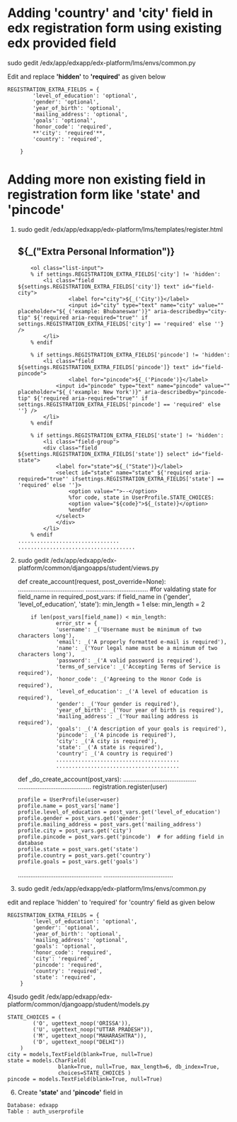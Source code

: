  Adding 'country' and 'city' field in edx registration form using existing edx provided field
=============================================================================================

sudo gedit /edx/app/edxapp/edx-platform/lms/envs/common.py

Edit and replace **'hidden'** to **'required'** as given below



	REGISTRATION_EXTRA_FIELDS = { 
    		'level_of_education': 'optional', 
    		'gender': 'optional', 
    		'year_of_birth': 'optional', 
    		'mailing_address': 'optional', 
    		'goals': 'optional', 
    		'honor_code': 'required', 
    		**'city': 'required'**, 
    		'country': 'required',
  
		}

Adding more non existing field in registration form like 'state' and 'pincode'
==============================================================================

 1) sudo gedit  /edx/app/edxapp/edx-platform/lms/templates/register.html
  
	<div class="group group-form group-form-secondary group-form-personalinformation"> 
        	<h2 class="sr">${_("Extra Personal Information")}</h2> 
	
        	<ol class="list-input"> 
          	% if settings.REGISTRATION_EXTRA_FIELDS['city'] != 'hidden': 
          		<li class="field ${settings.REGISTRATION_EXTRA_FIELDS['city']} text" id="field-city"> 
            			<label for="city">${_('City')}</label> 
            			<input id="city" type="text" name="city" value="" placeholder="${_('example: Bhubaneswar')}" aria-describedby="city-tip" ${'required aria-required="true"' if settings.REGISTRATION_EXTRA_FIELDS['city'] == 'required' else ''} /> 
          		</li> 
          	% endif 
	
        	% if settings.REGISTRATION_EXTRA_FIELDS['pincode'] != 'hidden': 
          		<li class="field ${settings.REGISTRATION_EXTRA_FIELDS['pincode']} text" id="field-pincode"> 
            			<label for="pincode">${_('Pincode')}</label> 
          			<input id="pincode" type="text" name="pincode" value="" placeholder="${_('example: New York')}" aria-describedby="pincode-tip" ${'required aria-required="true"' if settings.REGISTRATION_EXTRA_FIELDS['pincode'] == 'required' else ''} /> 
        		</li> 
        	% endif 
	
          	% if settings.REGISTRATION_EXTRA_FIELDS['state'] != 'hidden': 
          		<li class="field-group"> 
          		<div class="field ${settings.REGISTRATION_EXTRA_FIELDS['state']} select" id="field-state"> 
              		<label for="state">${_("State")}</label> 
              		<select id="state" name="state" ${'required aria-required="true"' ifsettings.REGISTRATION_EXTRA_FIELDS['state'] == 'required' else ''}> 
                		<option value="">--</option> 
                		%for code, state in UserProfile.STATE_CHOICES: 
                		<option value="${code}">${_(state)}</option> 
                		%endfor 
              		</select> 
            		</div> 
          		</li> 
          	% endif
		................................
		.....................................

2)  sudo gedit  /edx/app/edxapp/edx-platform/common/djangoapps/student/views.py

	def create_account(request, post_override=None):
	.....................................
	...................................
	#for valdating state 
  	for field_name in required_post_vars: 
        	if field_name in ('gender', 'level_of_education', 'state'): 
            	min_length = 1 
        	else: 
            	min_length = 2 

        	if len(post_vars[field_name]) < min_length: 
            		error_str = { 
                	'username': _('Username must be minimum of two characters long'), 
                	'email': _('A properly formatted e-mail is required'), 
                	'name': _('Your legal name must be a minimum of two characters long'), 
                	'password': _('A valid password is required'), 
                	'terms_of_service': _('Accepting Terms of Service is required'), 
                	'honor_code': _('Agreeing to the Honor Code is required'), 
                	'level_of_education': _('A level of education is required'), 
                	'gender': _('Your gender is required'), 
                	'year_of_birth': _('Your year of birth is required'), 
                	'mailing_address': _('Your mailing address is required'), 
                	'goals': _('A description of your goals is required'),
                	'pincode': _('A pincode is required'), 
                	'city': _('A city is required'),
                	'state': _('A state is required'), 
                	'country': _('A country is required')
                	.......................................
                	.......................................
			
	def _do_create_account(post_vars):
	.........................................
	.........................................
 	registration.register(user) 
 
    	profile = UserProfile(user=user) 
    	profile.name = post_vars['name'] 
    	profile.level_of_education = post_vars.get('level_of_education') 
    	profile.gender = post_vars.get('gender') 
    	profile.mailing_address = post_vars.get('mailing_address') 
    	profile.city = post_vars.get('city') 
    	profile.pincode = post_vars.get('pincode')  # for adding field in database
    	profile.state = post_vars.get('state') 
    	profile.country = post_vars.get('country') 
    	profile.goals = post_vars.get('goals') 
	...............................................
	.......................................

3)  sudo gedit /edx/app/edxapp/edx-platform/lms/envs/common.py

edit and replace 'hidden' to 'required' for 'country' field as given below


	REGISTRATION_EXTRA_FIELDS = { 
    		'level_of_education': 'optional', 
    		'gender': 'optional', 
    		'year_of_birth': 'optional', 
    		'mailing_address': 'optional', 
    		'goals': 'optional', 
    		'honor_code': 'required', 
    		'city': 'required', 
    		'pincode': 'required', 
    		'country': 'required', 
    		'state': 'required', 
		}

4)sudo gedit /edx/app/edxapp/edx-platform/common/djangoapp/student/models.py

	STATE_CHOICES = ( 
	        ('O', ugettext_noop('ORISSA')), 
	        ('U', ugettext_noop("UTTAR PRADESH")), 
	        ('M', ugettext_noop("MAHARASHTRA")), 
	        ('D', ugettext_noop("DELHI")) 
	    ) 
	city = models,TextField(blank=True, null=True)
	state = models.CharField( 
        			blank=True, null=True, max_length=6, db_index=True, 
        			choices=STATE_CHOICES )
	pincode = models.TextField(blank=True, null=True)


 6)  Create **'state'** and **'pincode'** field in
 
	Database: edxapp
	Table : auth_userprofile
 
